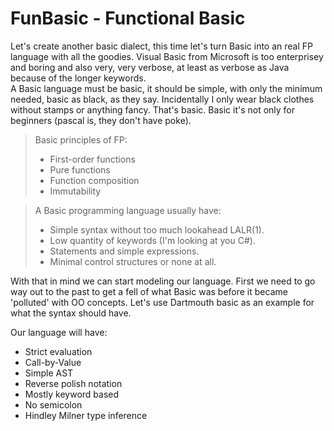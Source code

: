 
FunBasic - Functional Basic
===========================

Let's create another basic dialect, this time let's turn Basic into an real FP language with all the goodies. Visual Basic from Microsoft is too enterprisey and boring and also very, very verbose, at least as verbose as Java because of the longer keywords.  
A Basic language must be basic, it should be simple, with only the minimum needed, basic as black, as they say. Incidentally I only wear black clothes without stamps or anything fancy. That's basic. Basic it's not only for beginners (pascal is, they don't have poke).  

> Basic principles of FP:
> * First-order functions
> * Pure functions
> * Function composition
> * Immutability

> A Basic programming language usually have:
> * Simple syntax without too much lookahead LALR(1).
> * Low quantity of keywords (I'm looking at you C#).
> * Statements and simple expressions.
> * Minimal control structures or none at all.

With that in mind we can start modeling our language. First we need to go way out to the past to get a fell of what Basic was before it became 'polluted' with OO concepts. Let's use Dartmouth basic as an example for what the syntax should have.

Our language will have:
* Strict evaluation 
* Call-by-Value
* Simple AST
* Reverse polish notation
* Mostly keyword based
* No semicolon
* Hindley Milner type inference

